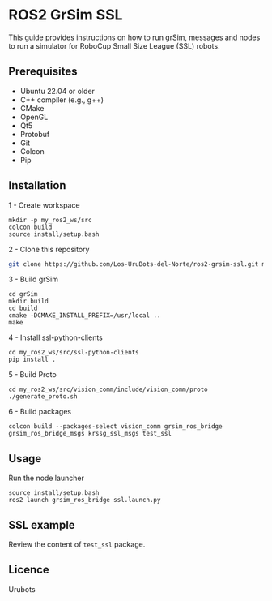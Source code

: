 # ROS2 GrSim SSL

This guide provides instructions on how to run grSim, messages and nodes to run a simulator for RoboCup Small Size League (SSL) robots.

## Prerequisites
- Ubuntu 22.04 or older
- C++ compiler (e.g., g++)
- CMake
- OpenGL
- Qt5
- Protobuf
- Git
- Colcon
- Pip
  
## Installation

1 - Create workspace
```
mkdir -p my_ros2_ws/src
colcon build
source install/setup.bash
```
2 - Clone this repository
 ```bash
git clone https://github.com/Los-UruBots-del-Norte/ros2-grsim-ssl.git my_ros2_ws/src
```
3 - Build grSim
```
cd grSim
mkdir build
cd build
cmake -DCMAKE_INSTALL_PREFIX=/usr/local ..
make
```
4 - Install ssl-python-clients
```
cd my_ros2_ws/src/ssl-python-clients
pip install .
```
5 - Build Proto
```
cd my_ros2_ws/src/vision_comm/include/vision_comm/proto
./generate_proto.sh
``` 
6 - Build packages
```
colcon build --packages-select vision_comm grsim_ros_bridge grsim_ros_bridge_msgs krssg_ssl_msgs test_ssl
```

## Usage

Run the node launcher
```
source install/setup.bash
ros2 launch grsim_ros_bridge ssl.launch.py
```

## SSL example

Review the content of `test_ssl` package.


## Licence

Urubots







